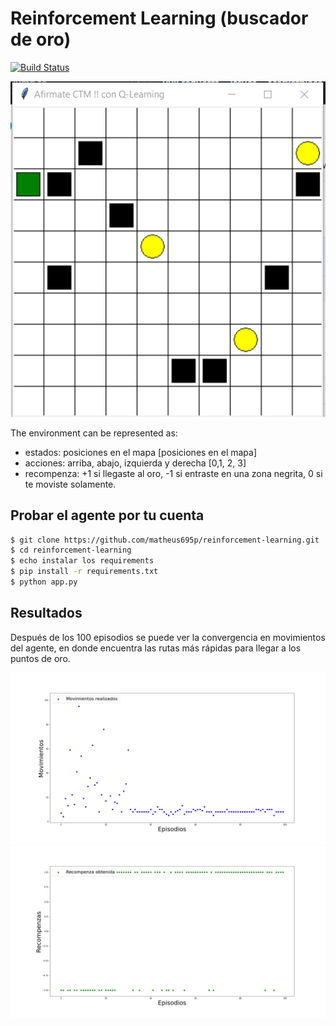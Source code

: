 # Reinforcement Learning (buscador de oro)

[![Build Status](https://travis-ci.org/joemccann/dillinger.svg?branch=master)](https://travis-ci.org/joemccann/dillinger)

![Entorno de entrnamiento](images/busca_mina.png)

The environment can be represented as:
* estados: posiciones en el mapa [posiciones en el mapa]
* acciones: arriba, abajo, izquierda y derecha [0,1, 2, 3]
* recompenza: +1 si llegaste al oro, -1 si entraste en una zona negrita, 0 si te moviste solamente.

## Probar el agente por tu cuenta
```sh
$ git clone https://github.com/matheus695p/reinforcement-learning.git
$ cd reinforcement-learning
$ echo instalar los requirements
$ pip install -r requirements.txt
$ python app.py
```

## Resultados
Después de los 100 episodios se puede ver la convergencia en movimientos del agente, en donde encuentra las rutas más rápidas para llegar a los puntos de oro. 

![Movimientos en función de los episiodios](images/rl_movimientos.png)  
![Recompenzas en función de los episiodios](images/rl_recompenzas.png)  
